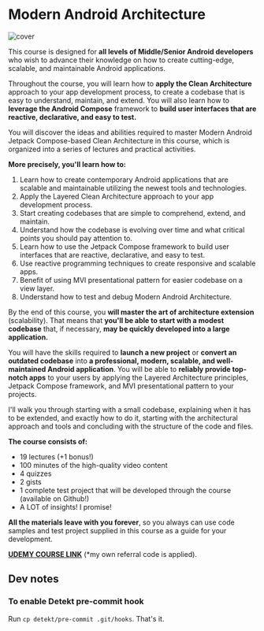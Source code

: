 # Modern Android Architecture

![cover](https://user-images.githubusercontent.com/2372414/233195750-2a00152d-7a69-4ada-9dbc-646464f63a8b.png)

This course is designed for **all levels of Middle/Senior Android developers** who wish to advance their knowledge on how to create cutting-edge, scalable, and maintainable Android applications.

Throughout the course, you will learn how to **apply the Clean Architecture** approach to your app development process, to create a codebase that is easy to understand, maintain, and extend. You will also learn how to **leverage the Android Compose** framework to **build user interfaces that are reactive, declarative, and easy to test.**

You will discover the ideas and abilities required to master Modern Android Jetpack Compose-based Clean Architecture in this course, which is organized into a series of lectures and practical activities.

**More precisely, you'll learn how to:**
1. Learn how to create contemporary Android applications that are scalable and maintainable utilizing the newest tools and technologies.
2. Apply the Layered Clean Architecture approach to your app development process.
3. Start creating codebases that are simple to comprehend, extend, and maintain.
4. Understand how the codebase is evolving over time and what critical points you should pay attention to.
5. Learn how to use the Jetpack Compose framework to build user interfaces that are reactive, declarative, and easy to test.
6. Use reactive programming techniques to create responsive and scalable apps.
7. Benefit of using MVI presentational pattern for easier codebase on a view layer.
8. Understand how to test and debug Modern Android Architecture.

By the end of this course, you **will master the art of architecture extension** (scalability). That means that **you'll be able to start with a modest codebase** that, if necessary, **may be quickly developed into a large application.**

You will have the skills required to **launch a new project** or **convert an outdated codebase** into **a professional, modern, scalable, and well-maintained Android application**. You will be able to **reliably provide top-notch apps** to your users by applying the Layered Architecture principles, Jetpack Compose framework, and MVI presentational pattern to your projects.

I'll walk you through starting with a small codebase, explaining when it has to be extended, and exactly how to do it, starting with the architectural approach and tools and concluding with the structure of the code and files.

**The course consists of:**
- 19 lectures (+1 bonus!)
- 100 minutes of the high-quality video content
- 4 quizzes
- 2 gists
- 1 complete test project that will be developed through the course (available on Github!)
- A LOT of insights! I promise!

**All the materials leave with you forever**, so you always can use code samples and test project supplied in this course as a guide for your development.

**[UDEMY COURSE LINK](https://www.udemy.com/course/modern-android-architecture/?referralCode=AA60BFC9B867AD172067)** (*my own referral code is applied).

## Dev notes
### To enable Detekt pre-commit hook
Run `cp detekt/pre-commit .git/hooks`. That's it.
